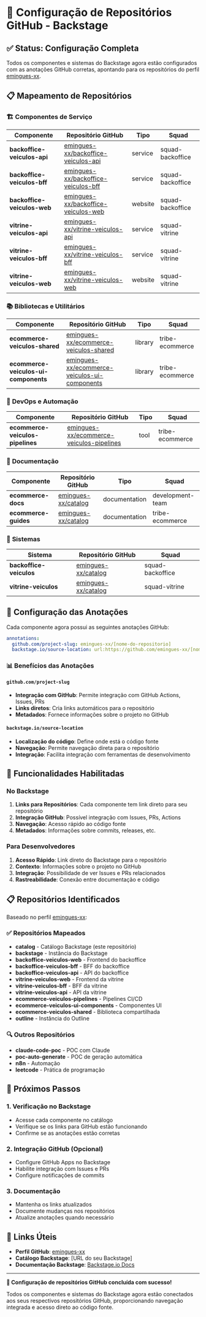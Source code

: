 # 🔗 Configuração de Repositórios GitHub - Backstage

## ✅ Status: Configuração Completa

Todos os componentes e sistemas do Backstage agora estão configurados com as anotações GitHub corretas, apontando para os repositórios do perfil [emingues-xx](https://github.com/emingues-xx?tab=repositories).

## 📋 Mapeamento de Repositórios

### 🏗️ **Componentes de Serviço**

| Componente | Repositório GitHub | Tipo | Squad |
|------------|-------------------|------|-------|
| **backoffice-veiculos-api** | [emingues-xx/backoffice-veiculos-api](https://github.com/emingues-xx/backoffice-veiculos-api) | service | squad-backoffice |
| **backoffice-veiculos-bff** | [emingues-xx/backoffice-veiculos-bff](https://github.com/emingues-xx/backoffice-veiculos-bff) | service | squad-backoffice |
| **backoffice-veiculos-web** | [emingues-xx/backoffice-veiculos-web](https://github.com/emingues-xx/backoffice-veiculos-web) | website | squad-backoffice |
| **vitrine-veiculos-api** | [emingues-xx/vitrine-veiculos-api](https://github.com/emingues-xx/vitrine-veiculos-api) | service | squad-vitrine |
| **vitrine-veiculos-bff** | [emingues-xx/vitrine-veiculos-bff](https://github.com/emingues-xx/vitrine-veiculos-bff) | service | squad-vitrine |
| **vitrine-veiculos-web** | [emingues-xx/vitrine-veiculos-web](https://github.com/emingues-xx/vitrine-veiculos-web) | website | squad-vitrine |

### 📚 **Bibliotecas e Utilitários**

| Componente | Repositório GitHub | Tipo | Squad |
|------------|-------------------|------|-------|
| **ecommerce-veiculos-shared** | [emingues-xx/ecommerce-veiculos-shared](https://github.com/emingues-xx/ecommerce-veiculos-shared) | library | tribe-ecommerce |
| **ecommerce-veiculos-ui-components** | [emingues-xx/ecommerce-veiculos-ui-components](https://github.com/emingues-xx/ecommerce-veiculos-ui-components) | library | tribe-ecommerce |

### 🔧 **DevOps e Automação**

| Componente | Repositório GitHub | Tipo | Squad |
|------------|-------------------|------|-------|
| **ecommerce-veiculos-pipelines** | [emingues-xx/ecommerce-veiculos-pipelines](https://github.com/emingues-xx/ecommerce-veiculos-pipelines) | tool | tribe-ecommerce |

### 📖 **Documentação**

| Componente | Repositório GitHub | Tipo | Squad |
|------------|-------------------|------|-------|
| **ecommerce-docs** | [emingues-xx/catalog](https://github.com/emingues-xx/catalog) | documentation | development-team |
| **ecommerce-guides** | [emingues-xx/catalog](https://github.com/emingues-xx/catalog) | documentation | tribe-ecommerce |

### 🏢 **Sistemas**

| Sistema | Repositório GitHub | Squad |
|---------|-------------------|-------|
| **backoffice-veiculos** | [emingues-xx/catalog](https://github.com/emingues-xx/catalog) | squad-backoffice |
| **vitrine-veiculos** | [emingues-xx/catalog](https://github.com/emingues-xx/catalog) | squad-vitrine |

## 🔧 Configuração das Anotações

Cada componente agora possui as seguintes anotações GitHub:

```yaml
annotations:
  github.com/project-slug: emingues-xx/[nome-do-repositorio]
  backstage.io/source-location: url:https://github.com/emingues-xx/[nome-do-repositorio]
```

### 📊 **Benefícios das Anotações**

#### `github.com/project-slug`
- **Integração com GitHub**: Permite integração com GitHub Actions, Issues, PRs
- **Links diretos**: Cria links automáticos para o repositório
- **Metadados**: Fornece informações sobre o projeto no GitHub

#### `backstage.io/source-location`
- **Localização do código**: Define onde está o código fonte
- **Navegação**: Permite navegação direta para o repositório
- **Integração**: Facilita integração com ferramentas de desenvolvimento

## 🚀 Funcionalidades Habilitadas

### No Backstage
1. **Links para Repositórios**: Cada componente tem link direto para seu repositório
2. **Integração GitHub**: Possível integração com Issues, PRs, Actions
3. **Navegação**: Acesso rápido ao código fonte
4. **Metadados**: Informações sobre commits, releases, etc.

### Para Desenvolvedores
1. **Acesso Rápido**: Link direto do Backstage para o repositório
2. **Contexto**: Informações sobre o projeto no GitHub
3. **Integração**: Possibilidade de ver Issues e PRs relacionados
4. **Rastreabilidade**: Conexão entre documentação e código

## 📋 Repositórios Identificados

Baseado no perfil [emingues-xx](https://github.com/emingues-xx?tab=repositories):

### ✅ **Repositórios Mapeados**
- **catalog** - Catálogo Backstage (este repositório)
- **backstage** - Instância do Backstage
- **backoffice-veiculos-web** - Frontend do backoffice
- **backoffice-veiculos-bff** - BFF do backoffice
- **backoffice-veiculos-api** - API do backoffice
- **vitrine-veiculos-web** - Frontend da vitrine
- **vitrine-veiculos-bff** - BFF da vitrine
- **vitrine-veiculos-api** - API da vitrine
- **ecommerce-veiculos-pipelines** - Pipelines CI/CD
- **ecommerce-veiculos-ui-components** - Componentes UI
- **ecommerce-veiculos-shared** - Biblioteca compartilhada
- **outline** - Instância do Outline

### 🔍 **Outros Repositórios**
- **claude-code-poc** - POC com Claude
- **poc-auto-generate** - POC de geração automática
- **n8n** - Automação
- **leetcode** - Prática de programação

## 🎯 Próximos Passos

### 1. **Verificação no Backstage**
- Acesse cada componente no catálogo
- Verifique se os links para GitHub estão funcionando
- Confirme se as anotações estão corretas

### 2. **Integração GitHub (Opcional)**
- Configure GitHub Apps no Backstage
- Habilite integração com Issues e PRs
- Configure notificações de commits

### 3. **Documentação**
- Mantenha os links atualizados
- Documente mudanças nos repositórios
- Atualize anotações quando necessário

## 🔗 Links Úteis

- **Perfil GitHub**: [emingues-xx](https://github.com/emingues-xx?tab=repositories)
- **Catálogo Backstage**: [URL do seu Backstage]
- **Documentação Backstage**: [Backstage.io Docs](https://backstage.io/docs/)

---

**🎉 Configuração de repositórios GitHub concluída com sucesso!**

Todos os componentes e sistemas do Backstage agora estão conectados aos seus respectivos repositórios GitHub, proporcionando navegação integrada e acesso direto ao código fonte.
